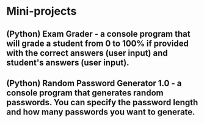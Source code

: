 Mini-projects
======

(Python) Exam Grader - a console program that will grade a student from 0 to 100% if provided with the correct answers (user input) and student's answers (user input). 
------
(Python) Random Password Generator 1.0 - a console program that generates random passwords. You can specify the password length and how many passwords you want to generate.
------